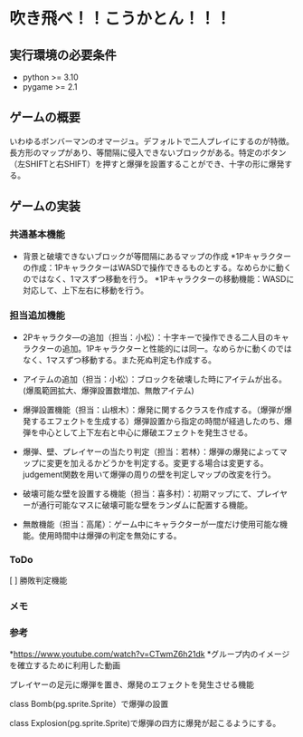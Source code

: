 # 吹き飛べ！！こうかとん！！！

## 実行環境の必要条件
* python >= 3.10
* pygame >= 2.1

## ゲームの概要
いわゆるボンバーマンのオマージュ。デフォルトで二人プレイにするのが特徴。長方形のマップがあり、等間隔に侵入できないブロックがある。特定のボタン（左SHIFTと右SHIFT）を押すと爆弾を設置することができ、十字の形に爆発する。

## ゲームの実装
### 共通基本機能
* 背景と破壊できないブロックが等間隔にあるマップの作成
*1Pキャラクターの作成：1PキャラクターはWASDで操作できるものとする。なめらかに動くのではなく、1マスずつ移動を行う。
*1Pキャラクターの移動機能：WASDに対応して、上下左右に移動を行う。


### 担当追加機能
* 2Pキャラクタ―の追加（担当：小松）：十字キーで操作できる二人目のキャラクターの追加。1Pキャラクターと性能的には同一。なめらかに動くのではなく、1マスずつ移動する。また死ぬ判定も作成する。
  
* アイテムの追加（担当：小松）：ブロックを破壊した時にアイテムが出る。(爆風範囲拡大、爆弾設置数増加、無敵アイテム)

* 爆弾設置機能（担当：山根木）：爆発に関するクラスを作成する。（爆弾が爆発するエフェクトを生成する）爆弾設置から指定の時間が経過したのち、爆弾を中心として上下左右と中心に爆破エフェクトを発生させる。

* 爆弾、壁、プレイヤーの当たり判定（担当：若林）：爆弾の爆発によってマップに変更を加えるかどうかを判定する。変更する場合は変更する。judgement関数を用いて爆弾の周りの壁を判定しマップの改変を行う。

* 破壊可能な壁を設置する機能（担当：喜多村）：初期マップにて、プレイヤーが通行可能なマスに破壊可能な壁をランダムに配置する機能。

* 無敵機能（担当：高尾）：ゲーム中にキャラクターが一度だけ使用可能な機能。使用時間中は爆弾の判定を無効にする。


### ToDo
[  ]  勝敗判定機能

### メモ


### 参考
*https://www.youtube.com/watch?v=CTwmZ6h21dk 
*グループ内のイメージを確立するために利用した動画


プレイヤーの足元に爆弾を置き、爆発のエフェクトを発生させる機能

class Bomb(pg.sprite.Sprite）で爆弾の設置

class Explosion(pg.sprite.Sprite)で爆弾の四方に爆発が起こるようにする。
